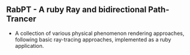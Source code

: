 ## RabPT - A ruby Ray and bidirectional Path-Trancer
+ A collection of various physical phenomenon rendering approaches, following basic ray-tracing approaches, implemented as a ruby application.
